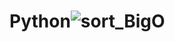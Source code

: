 # Python![sort_BigO](https://user-images.githubusercontent.com/50044154/190963223-a979a14a-2154-4d71-8acf-809853c5e81a.png)
